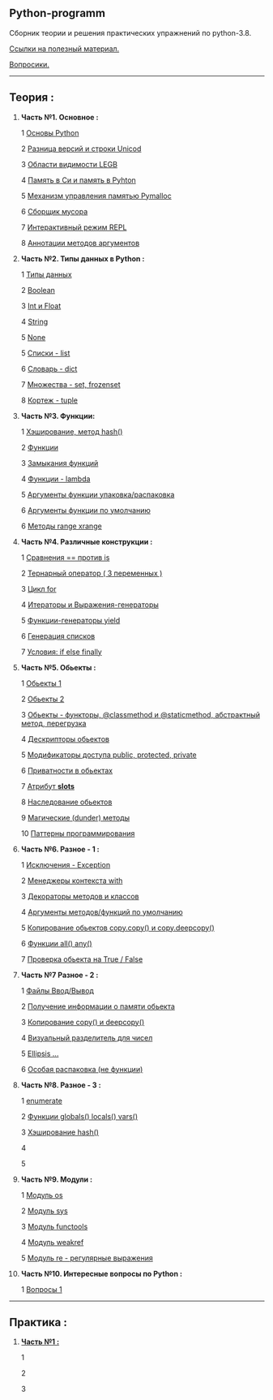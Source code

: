Python-programm
---

Сборник теории и решения практических упражнений по python-3.8.

[Ссылки на полезный материал.](links.md)

[Вопросики.](questions.md)

---

Теория :
---
 
1)  **Часть №1. Основное :**

    1 [Основы Python](Часть_1/Основы.md )
    
    2 [Разница версий и строки Unicod](Часть_1/Разница_версий.md )

    3 [Области видимости LEGB](Часть_1/Области_видимости.md)

    4 [Память в Си и память в Pyhton](Часть_1/Память_Си_Python.md)

    5 [Механизм управления памятью Pymalloc](Часть_1/Механизм_памяти_Pymalloc.md )

    6 [Сборщик мусора](Часть_1/Сборщик_мусора.md )
    
    7 [Интерактивный режим REPL](Часть_1/Интерактивный_режим_REPL.md )
    
    8 [Аннотации методов аргументов](Часть_1/Аннотации.md )


2) **Часть №2. Типы данных в Python :**

    1 [Типы данных](Часть_2/Типы_данных.md)
   
    2 [Boolean](Часть_2/Bool.md)
   
    3 [Int и Float](Часть_2/Integer.md)
   
    4 [String](Часть_2/Строки.md)
   
    5 [None](Часть_2/)
   
    5 [Списки - list](Часть_2/Списки.md)
   
    6 [Словарь - dict](Часть_2/Словари.md)
   
    7 [Множества - set, frozenset](Часть_2/Множества.md )
   
    8 [Кортеж - tuple](Часть_2/)


3) **Часть №3. Функции:**

    1 [Хэширование, метод hash()](Часть_3/)

    2 [Функции](Часть_3/Функции.md)
   
    3 [Замыкания функций](Часть_3/Замыкания_функций.md)
   
    4 [Функции - lambda](Часть_3/Функции_lambda.md)
   
    5 [Аргументы функции упаковка/распаковка](Часть_3/Упаковка_и_распаковка_аргументов_функции.md)
   
    6 [Аргументы функции по умолчанию](Часть_3/Аргументы_функции_по_умолчанию.md)
   
    6 [Методы range xrange](Часть_3/Метод_range_xrange.md)


4) **Часть №4. Различные конструкции :**

    1 [Сравнения == против is](Часть_4/Сравнение.md)

    2 [Тернарный оператор ( 3 переменных )](Часть_4/Тернарный_оператор.md )

    3 [Цикл for](Часть_4/)

    4 [Итераторы и Выражения-генераторы ](Часть_4/Итераторы_выражения_генераторы.md)

    5 [Функции-генераторы yield](Часть_4/Функции_генераторы_yield.md)

    6 [Генерация списков](Часть_4/Генерация_списков.md)
   
    7 [Условия: if else finally](Часть_4/Условия.md)
   

5) **Часть №5. Обьекты :**

    1 [Обьекты 1](Часть_5/Обьекты_1.md )
   
    2 [Обьекты 2](Часть_5/Обьекты_2.md )
   
    3 [Обьекты - функторы, @classmethod и @staticmethod, абстрактный метод, перегрузка ](Часть_5/Обьекты_3.md )
   
    4 [Дескрипторы обьектов](Часть_5/Дескрипторы.md )

    5 [Модификаторы доступа public, protected, private](Часть_5/ )

    6 [Приватности в обьектах](Часть_5/Приватность.md)
   
    7 [Атрибут __slots__](Часть_5/Механизм__slots__.md )
   
    8 [Наследование обьектов](Часть_5/Наследование.md )
   
    9 [Магические (dunder) методы](Часть_5/Магические_методы.md )
   
    10 [Паттерны программирования](Часть_5/Паттерны.md )
   


6) **Часть №6. Разное - 1 :**

    1 [Исключения - Exception](Часть_6/Исключения.md)

    2 [Менеджеры контекста with](Часть_6/Исключения.md)
   
    3 [Декораторы методов и классов](Часть_6/Декораторы.md)
   
    4 [Аргументы методов/функций по умолчанию](Часть_6/)
   
    5 [Копирование обьектов copy.copy() и copy.deepcopy() ](Часть_6/)
   
    6 [Функции all() any() ](Часть_6/Функции_all_any.md)
   
    7 [Проверка обьекта на True / False](Часть_6/Сравнение_обьектов.md)
   

7) **Часть №7 Разное - 2 :**

    1 [Файлы Ввод/Вывод](Часть_7/Файлы_ввод_вывод.md )
   
    2 [Получение информации о памяти обьекта](Часть_7/Получение_информации_о_памяти_обьекта.md )

    3 [Копирование copy() и deepcopy()](Часть_7/Копирование_обьектов.md )

    4 [Визуальный разделитель для чисел](Часть_7/Визуальный_разделитель_для_чисел.md )

    5 [Ellipsis ...](Часть_7/Ellipsis.md)
   
    6 [Особая распаковка (не функции)](Часть_7/Распаковка.md)


8) **Часть №8. Разное - 3 :**

    1 [enumerate](Часть_8/Функция_enumerate.md)
   
    2 [Функции globals() locals() vars()](Часть_8/Функции_областей_видимости.md)
   
    3 [Хэширование hash()](Часть_8/Хэширование_hash.md)
   
    4 [](Часть_8/)
   
    5 [](Часть_8/)


9) **Часть №9. Модули :**
   
    1 [Модуль os ](Часть_9/Модуль_os.md)
   
    2 [Модуль sys](Часть_9/Модуль_sys.md)
   
    3 [Модуль functools](Часть_9/Модуль_functools.md)
   
    4 [Модуль weakref](Часть_9/Модуль_weakref.md)
   
    5 [Модуль re - регулярные выражения](Часть_9/Модуль_re.md)


10) **Часть №10. Интересные вопросы по Python :**

    1 [Вопросы 1](Часть_10/Вопросы_1.md)



---

Практика :
---

1) **[Часть №1 :](Практика_1/)**

    1 [](Практика_1/)
   
    2 [](Практика_1/)
   
    3 [](Практика_1/)
   


